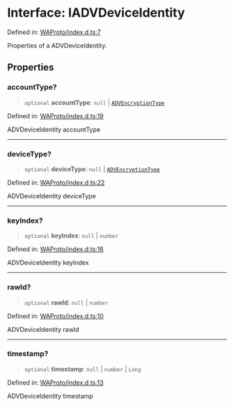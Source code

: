 # Interface: IADVDeviceIdentity

Defined in: [WAProto/index.d.ts:7](https://github.com/Fokusdotid/bail/blob/8a30cf93a8ac726f06d1ad6578695812a8253e53/WAProto/index.d.ts#L7)

Properties of a ADVDeviceIdentity.

## Properties

### accountType?

> `optional` **accountType**: `null` \| [`ADVEncryptionType`](../enumerations/ADVEncryptionType.md)

Defined in: [WAProto/index.d.ts:19](https://github.com/Fokusdotid/bail/blob/8a30cf93a8ac726f06d1ad6578695812a8253e53/WAProto/index.d.ts#L19)

ADVDeviceIdentity accountType

***

### deviceType?

> `optional` **deviceType**: `null` \| [`ADVEncryptionType`](../enumerations/ADVEncryptionType.md)

Defined in: [WAProto/index.d.ts:22](https://github.com/Fokusdotid/bail/blob/8a30cf93a8ac726f06d1ad6578695812a8253e53/WAProto/index.d.ts#L22)

ADVDeviceIdentity deviceType

***

### keyIndex?

> `optional` **keyIndex**: `null` \| `number`

Defined in: [WAProto/index.d.ts:16](https://github.com/Fokusdotid/bail/blob/8a30cf93a8ac726f06d1ad6578695812a8253e53/WAProto/index.d.ts#L16)

ADVDeviceIdentity keyIndex

***

### rawId?

> `optional` **rawId**: `null` \| `number`

Defined in: [WAProto/index.d.ts:10](https://github.com/Fokusdotid/bail/blob/8a30cf93a8ac726f06d1ad6578695812a8253e53/WAProto/index.d.ts#L10)

ADVDeviceIdentity rawId

***

### timestamp?

> `optional` **timestamp**: `null` \| `number` \| `Long`

Defined in: [WAProto/index.d.ts:13](https://github.com/Fokusdotid/bail/blob/8a30cf93a8ac726f06d1ad6578695812a8253e53/WAProto/index.d.ts#L13)

ADVDeviceIdentity timestamp
